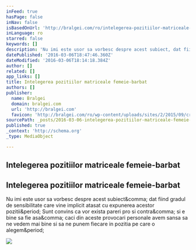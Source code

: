 ```yaml
---
inFeed: true
hasPage: false
inNav: false
isBasedOnUrl: 'http://bralgei.com/ro/intelegerea-pozitiilor-matriceale-femeie-barbat/'
inLanguage: ro
starred: false
keywords: []
description: 'Nu imi este usor sa vorbesc despre acest subiect, dat fiind gradul de sensibilitate care vine implicit atasat cu expunerea acestor pozitii. Sunt convins ca vor exista pareri pro si contra, si e bine sa fie asa, caci din aceste provocari personale avem sansa sa ne vedem mai bine si sa ne punem fiecare in pozitia pe care o alegem.'
datePublished: '2016-03-06T18:47:46.360Z'
dateModified: '2016-03-06T18:14:18.384Z'
author: []
related: []
app_links: []
title: Intelegerea pozitiilor matriceale femeie-barbat
authors: []
publisher:
  name: Bralgei
  domain: bralgei.com
  url: 'http://bralgei.com'
  favicon: 'http://bralgei.com/ro/wp-content/uploads/sites/2/2015/09/cropped-bralgei-192x192.jpg'
sourcePath: _posts/2016-03-06-intelegerea-pozitiilor-matriceale-femeie-barbat.md
published: true
_context: 'http://schema.org'
_type: MediaObject

---
```

## Intelegerea pozitiilor matriceale femeie-barbat

<article style=""><h1>Intelegerea pozitiilor matriceale femeie-barbat</h1><p>Nu imi este usor sa vorbesc despre acest subiect&amp;comma; dat fiind gradul de sensibilitate care vine implicit atasat cu expunerea acestor pozitii&amp;period; Sunt convins ca vor exista pareri pro si contra&amp;comma; si e bine sa fie asa&amp;comma; caci din aceste provocari personale avem sansa sa ne vedem mai bine si sa ne punem fiecare in pozitia pe care o alegem&amp;period;</p><img src="http://bralgei.com/ro/wp-content/uploads/sites/2/2015/09/7041817-love-couple-wallpaper-1024x640.jpg" /></article>
